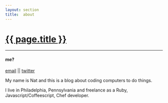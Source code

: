 ```yaml
---
layout: section
title:  about
---
```

# [{{ page.title }}]({{page.path}})

* * *
#### me?

[email](mailto:nat.lownes@gmail.com) <span class='double-pipe'>||</span>
[twitter](http://twitter.com/nathanield/)

My name is Nat and this is a blog about coding computers to do things.

I live in Philadelphia, Pennsylvania and freelance as a Ruby, Javascript/Coffeescript, Chef developer.


